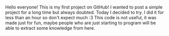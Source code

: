 Hello everyone!
This is my first project on GitHub!
I wanted to post a simple project for a long time but always doubted.
Today I decided to try. I did it for less than an hour so don't expect much :3
This code is not useful, it was made just for fun,
maybe people who are just starting to program will be able to extract some knowledge from here.
